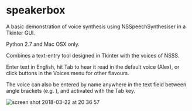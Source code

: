 # speakerbox
A basic demonstration of voice synthesis using NSSpeechSynthesiser in a Tkinter GUI.

Python 2.7 and Mac OSX only.

Combines a text-entry tool designed in Tkinter with the voices of NSSS. 

Enter text in English, hit Tab to hear it read in the default voice (Alex), or click buttons in the Voices menu for other flavours.

The voice can also be entered by name anywhere in the text field between angle brackets (e.g. <Vicki>), and activated with the Tab key.

![screen shot 2018-03-22 at 20 36 57](https://user-images.githubusercontent.com/33779929/37762628-f8b09548-2e10-11e8-9db9-c0fb590939c0.png)
